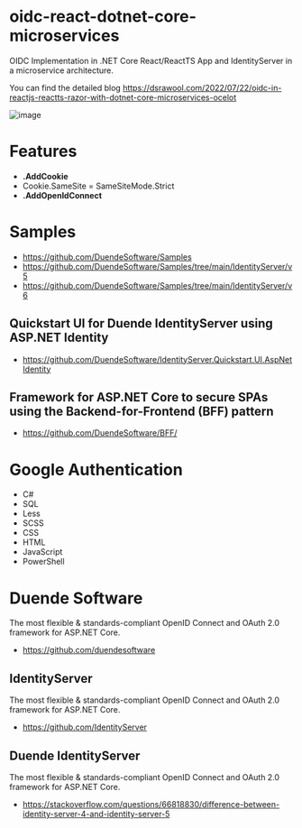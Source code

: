 # oidc-react-dotnet-core-microservices

OIDC Implementation in .NET Core React/ReactTS App and IdentityServer in a microservice architecture.

You can find the detailed blog https://dsrawool.com/2022/07/22/oidc-in-reactjs-reactts-razor-with-dotnet-core-microservices-ocelot

![image](https://github.com/gtechsltn/oidc-react-dotnet-core-microservices/assets/87538251/7f21744d-9386-4de9-b078-0fcf1cc4f728)

# Features
+ **.AddCookie**
+ Cookie.SameSite = SameSiteMode.Strict
+ **.AddOpenIdConnect**

# Samples
+ https://github.com/DuendeSoftware/Samples
+ https://github.com/DuendeSoftware/Samples/tree/main/IdentityServer/v5
+ https://github.com/DuendeSoftware/Samples/tree/main/IdentityServer/v6

## Quickstart UI for Duende IdentityServer using ASP.NET Identity
+ https://github.com/DuendeSoftware/IdentityServer.Quickstart.UI.AspNetIdentity

## Framework for ASP.NET Core to secure SPAs using the Backend-for-Frontend (BFF) pattern
+ https://github.com/DuendeSoftware/BFF/

# Google Authentication
+ C#
+ SQL
+ Less
+ SCSS
+ CSS
+ HTML
+ JavaScript
+ PowerShell

# Duende Software
The most flexible & standards-compliant OpenID Connect and OAuth 2.0 framework for ASP.NET Core.
+ https://github.com/duendesoftware

## IdentityServer
The most flexible & standards-compliant OpenID Connect and OAuth 2.0 framework for ASP.NET Core.
+ https://github.com/IdentityServer

## Duende IdentityServer
The most flexible & standards-compliant OpenID Connect and OAuth 2.0 framework for ASP.NET Core.
+ https://stackoverflow.com/questions/66818830/difference-between-identity-server-4-and-identity-server-5
